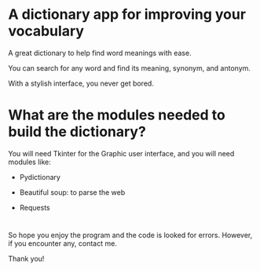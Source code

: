 # A dictionary app for improving your vocabulary

A great dictionary to help find word meanings with ease.

You can search for any word and find its meaning, synonym, and antonym.

With a stylish interface, you never get bored.

# What are the modules needed to build the dictionary?

You will need Tkinter for the Graphic user interface, and you will need modules like:

- Pydictionary

- Beautiful soup: to parse the web

- Requests

#

So hope you enjoy the program and the code is looked for errors. However, if you encounter any, contact me.

Thank you!
